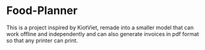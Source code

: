 # Food-Planner

This is a project inspired by KiotViet, remade into a smaller model that can work offline and independently and can also generate invoices in pdf format so that any printer can print.
